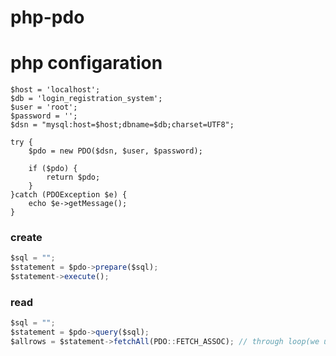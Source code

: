 # php-pdo

# php configaration

  ```
  $host = 'localhost';
  $db = 'login_registration_system';
  $user = 'root';
  $password = '';
  $dsn = "mysql:host=$host;dbname=$db;charset=UTF8";

  try {
      $pdo = new PDO($dsn, $user, $password);

      if ($pdo) {
          return $pdo;
      }
  }catch (PDOException $e) {
      echo $e->getMessage();
  }
  ```


### create
  ```javascript
  $sql = "";
  $statement = $pdo->prepare($sql);
  $statement->execute();
  ```
  
### read
  
  ```javascript
  $sql = "";
  $statement = $pdo->query($sql);
  $allrows = $statement->fetchAll(PDO::FETCH_ASSOC); // through loop(we use foreach) we will get the single row
 ```
